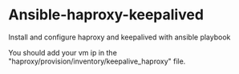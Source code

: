 # Ansible-haproxy-keepalived
Install and configure haproxy and keepalived with ansible playbook

You should add your vm ip in the "haproxy/provision/inventory/keepalive_haproxy" file.
